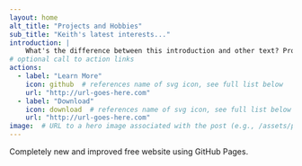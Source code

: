 ```yaml
---
layout: home
alt_title: "Projects and Hobbies"
sub_title: "Keith's latest interests..."
introduction: |
    What's the difference between this introduction and other text? Probably placement of call-to-action.
# optional call to action links
actions:
  - label: "Learn More"
    icon: github  # references name of svg icon, see full list below
    url: "http://url-goes-here.com"
  - label: "Download"
    icon: download  # references name of svg icon, see full list below
    url: "http://url-goes-here.com"
image:  # URL to a hero image associated with the post (e.g., /assets/page-pic.jpg)
---
```

Completely new and improved free website using GitHub Pages.
